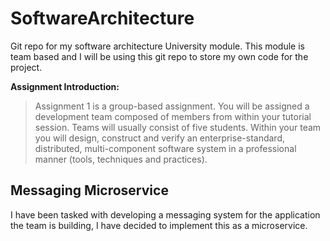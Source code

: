 # SoftwareArchitecture
Git repo for my software architecture University module. This module is team based and I will be using this git repo to store my own code for the project. 

**Assignment Introduction:**
>Assignment 1 is a group-based assignment. You will be assigned a development team composed of
members from within your tutorial session. Teams will usually consist of five students. Within your
team you will design, construct and verify an enterprise-standard, distributed, multi-component
software system in a professional manner (tools, techniques and practices).

## Messaging Microservice 
I have been tasked with developing a messaging system for the application the team is building, I have decided to implement this as a microservice. 